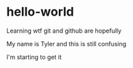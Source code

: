 # hello-world
Learning wtf git and github are hopefully

My name is Tyler and this is still confusing

I'm starting to get it
